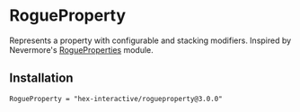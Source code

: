 # RogueProperty

Represents a property with configurable and stacking modifiers. Inspired by Nevermore's [RogueProperties](https://github.com/Quenty/NevermoreEngine/tree/main/src/rogue-properties) module.

## Installation

```
RogueProperty = "hex-interactive/rogueproperty@3.0.0"
```
